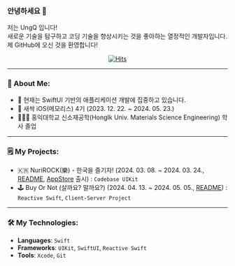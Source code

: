 ### 안녕하세요 👋

저는 UngQ 입니다! <br>
새로운 기술을 탐구하고 코딩 기술을 향상시키는 것을 좋아하는 열정적인 개발자입니다. <br>
제 GitHub에 오신 것을 환영합니다!

<div align="center">
  
[![Hits](https://hits.seeyoufarm.com/api/count/incr/badge.svg?url=https%3A%2F%2Fgithub.com%2FUngQ&count_bg=%2379C83D&title_bg=%23555555&icon=apple.svg&icon_color=%23E7E7E7&title=Today&edge_flat=false)](https://hits.seeyoufarm.com)
</div>

---

### 🚀 About Me:
- 🔭 현재는 SwiftUI 기반의 애플리케이션 개발에 집중하고 있습니다.
- 🌱 새싹 iOS(메모리스) 4기 (2023. 12. 22. ~ 2024. 05. 23.)
- 👨🏻‍🎓 홍익대학교 신소재공학(HongIk Univ. Materials Science Engineering) 학사 졸업

---

### 🗒️ My Projects:
- 🇰🇷 NuriROCK(樂) - 한국을 즐기자! (2024. 03. 08. ~ 2024. 03. 24., [README](https://ungq.notion.site/NuriROCK-b4b6c86d198e4b0f90b2a657574eef1f?pvs=74), [AppStore](https://apps.apple.com/kr/app/nurirock-%E6%A8%82-%ED%95%9C%EA%B5%AD%EC%9D%84-%EC%A6%90%EA%B8%B0%EC%9E%90/id6479728531) 출시) : `Codebase UIKit`
- 🕹️ Buy Or Not (살까요? 말까요?) (2024. 04. 13. ~ 2024. 05. 05., [README](https://github.com/UngQ/BuyOrNot?tab=readme-ov-file#%EF%B8%8Fbuy-or-not-%EC%82%B4%EA%B9%8C%EC%9A%94-%EB%A7%90%EA%B9%8C%EC%9A%94)) : `Reactive Swift`, `Client-Server Project`
  
---

### 🛠️ My Technologies:
- **Languages**: `Swift`
- **Frameworks**: `UIKit`, `SwiftUI`, `Reactive Swift`
- **Tools**: `Xcode`, `Git`
